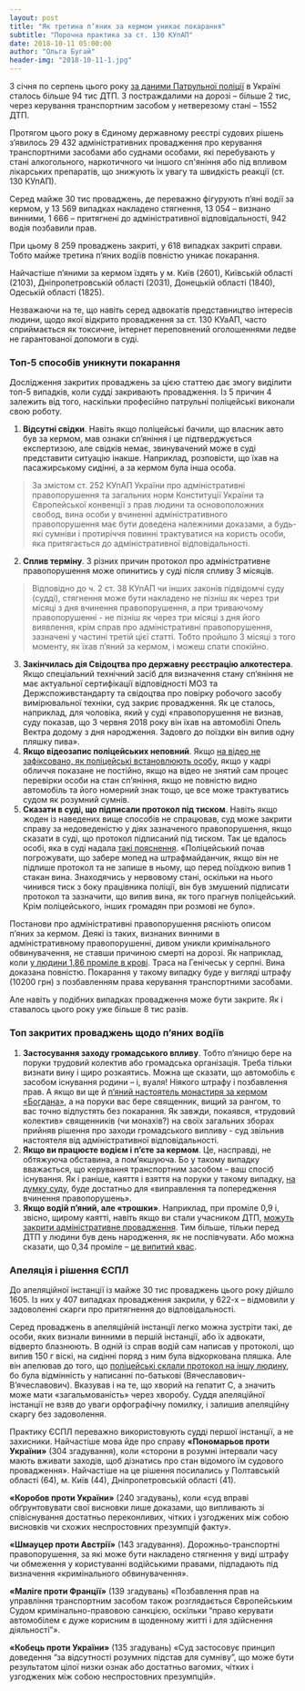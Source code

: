 ```yaml
---
layout: post
title: "Як третина п’яних за кермом уникає покарання"
subtitle: "Порочна практика за ст. 130 КУпАП"
date: 2018-10-11 05:00:00
author: "Ольга Бугай"
header-img: "2018-10-11-1.jpg"
---
```


З січня по серпень цього року [за даними Патрульної поліції](http://patrol.police.gov.ua/statystyka/) в Україні сталось більше 94 тис ДТП. З постраждалими на дорозі – більше 2 тис, через керування транспортним засобом у нетверезому стані – 1552 ДТП.

Протягом цього року в Єдиному державному реєстрі судових рішень з’явилось 29 432 адміністративних провадження про керування транспортними засобами або суднами особами, які перебувають у стані алкогольного, наркотичного чи іншого сп'яніння або під впливом лікарських препаратів, що знижують їх увагу та швидкість реакції (ст. 130 КУпАП). 

Серед майже 30 тис проваджень, де переважно фігурують п’яні водії за кермом, у 13 569 випадках накладено стягнення, 13 054 – визнано винними, 1 666 – притягнені до адміністративної відповідальності, 942 водія позбавили прав.

При цьому 8 259 проваджень закриті, у 618 випадках закриті справи. Тобто майже третина п’яних водіїв повністю уникає покарання.

Найчастіше п’яними за кермом їздять у м. Київ (2601), Київській області (2103), Дніпропетровській області (2031), Донецькій області (1840), Одеській області (1825).

Незважаючи на те, що навіть серед адвокатів представництво інтересів людини, щодо якої відкрито провадження за ст. 130 КУаАП, часто сприймається як токсичне, інтернет переповнений оголошеннями ледве не гарантованої допомоги в суді.

### Топ-5 способів уникнути покарання

Дослідження закритих проваджень за цією статтею дає змогу виділити топ-5 випадків, коли судді закривають провадження. Із 5 причин 4 залежить від того, наскільки професійно патрульні поліцейські виконали свою роботу.

1. **Відсутні свідки**. Навіть якщо поліцейські бачили, що власник авто був за кермом, мав ознаки сп’яніння і це підтверджується експертизою, але свідків немає, звинувачений може в суді представити ситуацію інакше. Наприклад, розповісти, що їхав на пасажирському сидінні, а за кермом була інша особа.
  > За змістом ст. 252 КУпАП України про адміністративні правопорушення та загальних норм Конституції України та Європейської конвенції з прав людини та основоположних свобод, вина особи у вчиненні адміністративного правопорушення має бути доведена належними доказами, а будь-які сумніви і протиріччя повинні трактуватися на користь особи, яка притягається до адміністративної відповідальності.
2. **Сплив терміну**. З різних причин протокол про адміністративне правопорушення може опинитись у суді після спливу 3 місяців. 
  > Відповідно до ч. 2 ст. 38 КУпАП чи інших законів підвідомчі суду (судді), стягнення може бути накладено не пізніш як через три місяці з дня вчинення правопорушення, а при триваючому правопорушенні - не пізніш як через три місяці з дня його виявлення, крім справ про адміністративні правопорушення, зазначені у частині третій цієї статті.
  Тобто пройшло 3 місяці з того моменту, як їхав п’яний за кермом, і можеш спати спокійно. 
3. **Закінчилась дія Свідоцтва про державну реєстрацію алкотестера**. Якщо спеціальний технічний засіб для визначення стану сп’яніння не має актуальної сертифікації відповідності МОЗ та Держспоживстандарту та свідоцтва про повірку робочого засобу вимірювальної техніки, суд закриє провадження. 
  Як це сталось, наприклад, для чоловіка, який у суді «правопорушення не визнав, суду показав, що 3 червня 2018 року він їхав на автомобілі Опель Вектра додому з дня народження. Задовго до поїздки він випив одну пляшку пива».
4. **Якщо відеозапис поліцейських неповний**.  Якщо [на відео не зафіксовано, як поліцейські встановлюють особу](https://conp.com.ua/lawsuit/76524661), якщо у кадрі обличчя показане не постійно, якщо на відео не знятий сам процес перевірки особи на стан сп’яніння, якщо не повністю видно автомобіль та його номерний знак тощо, це все може трактуватись судом як розумний сумнів. 
5. **Сказати в суді, що підписали протокол під тиском**. Навіть якщо жоден із наведених вище способів не спрацював, суд може закрити справу за недоведеністю у діях зазначеного правопорушення, якщо сказати в суді, що протокол підписаний під тиском. 
  Так це вдалось особі, яка в суді надала [такі пояснення](https://conp.com.ua/lawsuit/76526552). «Поліцейський почав погрожувати, що забере мопед на штрафмайданчик, якщо він не підпише протокол та не запише в ньому, що перед поїздкою випив 1 стакан вина. Знаходячись у нервовому стані, оскільки на нього чинився тиск з боку працівника поліції, він був змушений підписати протокол та зазначити, що випив вина, як того прагнув поліцейський. Крім поліцейського, інших громадян при розмові не було».

Постанови про адміністративні правопорушення рясніють описом п’яних за кермом. Деякі із таких, визнаних винними в адміністративному правопорушенні, дивом уникли кримінального обвинувачення, не ставши причиною смерті на дорозі. Як наприклад, коли [у людини 1,86 проміле в крові](https://conp.com.ua/lawsuit/76528403). Траса на Генічеськ у серпні. Вина доказана повністю. Покарання у такому випадку буде у вигляді штрафу (10200 грн) з позбавленням права керування транспортними засобами.

Але навіть у подібних випадках провадження може бути закрите. Як і ставалось цього року уже більше 8 тис разів.

### Топ закритих проваджень щодо п’яних водіїв

1. **Застосування заходу громадського впливу**. Тобто п’яницю бере на поруки трудовий колектив або громадська організація. Треба тільки визнати вину і щиро розкаятись. Можна ще сказати, що автомобіль є засобом існування родини – і, вуаля! Ніякого штрафу і позбавлення прав.
  А якщо ви ще й [п’яний настоятель монастиря за кермом «Богдана»](https://conp.com.ua/lawsuit/76352222), а на поруки вас бере священник, вищий за рангом, то вас точно відпустять без покарання.  Як завжди, покаявся, «трудовий колектив» священників (чи монахів?) на своїх загальних зборах прийняв рішення про заходи громадського випливу - суд звільнив настоятеля від адміністративної відповідальності.
2. **Якщо ви працюєте водієм і п’єте за кермом**. Це, насправді, не обтяжуюча обставина, а пом’якшуюча. Бо у такому випадку вважається, що керування транспортним засобом – ваш спосіб існування. Як і раніше, каяття і взяття на поруки у такому випадку, [на думку суду](https://conp.com.ua/lawsuit/76445961), буде достатньо для «виправлення та попередження вчинення правопорушень». 
3. **Якщо водій п’яний, але «трошки»**. Наприклад, при проміле 0,9 і, звісно, щирому каятті, навіть якщо ви стали учасником ДТП, [можуть закрити адміністративне провадження](https://conp.com.ua/lawsuit/71616050). Тим більше, тільки перед ДТП у людини був день народження, як не поспівчувати. Або можна сказати, що 0,34 проміле – [це випитий квас](https://conp.com.ua/lawsuit/72074890).

### Апеляція і рішення ЄСПЛ

До апеляційної інстанції із майже 30 тис проваджень цього року дійшло 1605. Із них у 407 випадках провадження закрили, у 622-х – відмовили у задоволенні скарги про притягнення до відповідальності.

Серед проваджень в апеляційній інстанції легко можна зустріти такі, де особи, яких визнали винними в першій інстанції, або їх адвокати, відверто блазнюють. В одній із справ водій сам написав у протоколі, що випив 150 г віскі, на сидінні поряд з ним була відкоркована пляшка. Але він апелював до того, що [поліцейські склали протокол на іншу людину](https://conp.com.ua/lawsuit/76358614), бо була відмінність у написанні по-батькові (Вячеславович-В’ячеславович). Вказував і на те, що хворий на гепатит С, а значить може мати «загальмованість» через хворобу. Суддя апеляційної інстанції не взяв до уваги орфографічну помилку, і залишив апеляційну скаргу без задоволення.

Практику ЄСПЛ переважно використовують судді першої інстанції, а не захисники. Найчастіше мова йде про справу **«Пономарьов проти України»** (304 згадування), коли «сторони в розумні інтервали часу мають вживати заходів, щоб дізнатись про стан відомого їм судового провадження».  Найчастіше на це рішення посилались у Полтавській області (64), м. Київ (44), Дніпропетровській області (41).

**«Коробов проти України»** (240 згадувань), коли «суд вправі обґрунтовувати свої висновки лише доказами, що випливають зі співіснування достатньо переконливих, чітких і узгоджених між собою висновків чи схожих неспростовних презумпцій факту». 

**«Шмауцер проти Австрії»** (143 згадування).  Дорожньо-транспортні правопорушення, за які може бути накладено стягнення у виді штрафу чи обмеження у користуванні водійськими правами, підпадають під визначення «кримінального обвинувачення». 

**«Маліге проти Франції»** (139 згадувань) «Позбавлення прав на управління транспортним засобом також розглядається Європейським Судом кримінально-правовою санкцією, оскільки “право керувати автомобілем є дуже корисним в щоденному житті і для здійснення діяльності”».

**«Кобець проти України»** (135 згадувань) «Суд застосовує принцип доведення “за відсутності розумних підстав для сумніву”, що може бути результатом цілої низки ознак або достатньо вагомих, чітких і узгоджених між собою неспростовних презумпцій».
